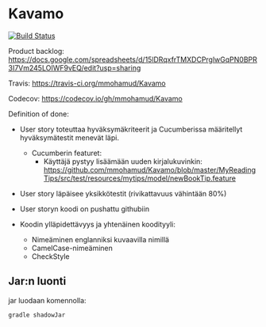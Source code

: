 # Kavamo
[![Build Status](https://travis-ci.org/mmohamud/Kavamo.svg?branch=master)](https://travis-ci.org/mmohamud/Kavamo)


Product backlog: https://docs.google.com/spreadsheets/d/15lDRqxfrTMXDCPrglwGqPN0BPR3I7Vm245LOIWF9vEQ/edit?usp=sharing

Travis: https://travis-ci.org/mmohamud/Kavamo

Codecov: https://codecov.io/gh/mmohamud/Kavamo

Definition of done:
- User story toteuttaa hyväksymäkriteerit ja Cucumberissa määritellyt hyväksymätestit menevät läpi.
    - Cucumberin featuret:
        - Käyttäjä pystyy lisäämään uuden kirjalukuvinkin: https://github.com/mmohamud/Kavamo/blob/master/MyReadingTips/src/test/resources/mytips/model/newBookTip.feature
- User story läpäisee yksikkötestit (rivikattavuus vähintään 80%)
- User storyn koodi on pushattu githubiin

- Koodin ylläpidettävyys ja yhtenäinen koodityyli:
    - Nimeäminen englanniksi kuvaavilla nimillä
    - CamelCase-nimeäminen
    - CheckStyle

## Jar:n luonti
jar luodaan komennolla:

    gradle shadowJar
    
